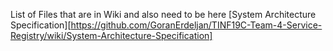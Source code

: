 List of Files that are in Wiki and also need to be here
 [System Architecture Specification][https://github.com/GoranErdeljan/TINF19C-Team-4-Service-Registry/wiki/System-Architecture-Specification]
